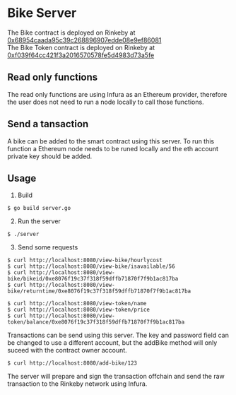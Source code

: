 # Bike Server
The Bike contract is deployed on Rinkeby at [0x68954caada95c39c268896907edde08e9ef86081](https://rinkeby.etherscan.io/address/0x68954caada95c39c268896907edde08e9ef86081)   
The Bike Token contract is deployed on Rinkeby at [0xf039f64cc421f3a2016570578fe5d4983d73a5fe](https://rinkeby.etherscan.io/address/0xf039f64cc421f3a2016570578fe5d4983d73a5fe)

## Read only functions
The read only functions are using Infura as an Ethereum provider, therefore the user does not need to run a node locally to call those functions.

## Send a tansaction
A bike can be added to the smart contract using this server. To run this function a Ethereum node needs to be runed locally and the eth account private key should be added.
 
## Usage
1. Build
```
$ go build server.go
```
2. Run the server
```
$ ./server
```
3. Send some requests
```
$ curl http://localhost:8080/view-bike/hourlycost
$ curl http://localhost:8080/view-bike/isavailable/56
$ curl http://localhost:8080/view-bike/bikeid/0xe8076f19c37f318f59dffb71870f7f9b1ac817ba
$ curl http://localhost:8080/view-bike/returntime/0xe8076f19c37f318f59dffb71870f7f9b1ac817ba

$ curl http://localhost:8080/view-token/name
$ curl http://localhost:8080/view-token/price
$ curl http://localhost:8080/view-token/balance/0xe8076f19c37f318f59dffb71870f7f9b1ac817ba
```
Transactions can be send using this server. The key and password field can be changed to use a different account, but the addBike method will only suceed with the contract owner account.
```
$ curl http://localhost:8080/add-bike/123
```
The server will prepare and sign the transaction offchain and send the raw transaction to the Rinkeby network using Infura.
